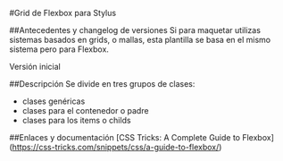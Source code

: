 #Grid de Flexbox para Stylus

##Antecedentes y changelog de versiones
Si para maquetar utilizas sistemas basados en grids, o mallas, esta plantilla se basa en el mismo sistema pero para Flexbox.

Versión inicial

##Descripción
Se divide en tres grupos de clases:
- clases genéricas
- clases para el contenedor o padre
- clases para los items o childs

##Enlaces y documentación
[CSS Tricks: A Complete Guide to Flexbox] (https://css-tricks.com/snippets/css/a-guide-to-flexbox/)